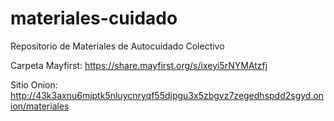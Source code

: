 # materiales-cuidado
Repositorio de Materiales de Autocuidado Colectivo

Carpeta Mayfirst: https://share.mayfirst.org/s/ixeyi5rNYMAtzfj

Sitio Onion: http://43k3axnu6mjptk5nluycnryqf55djpgu3x5zbgvz7zegedhspdd2sgyd.onion/materiales

